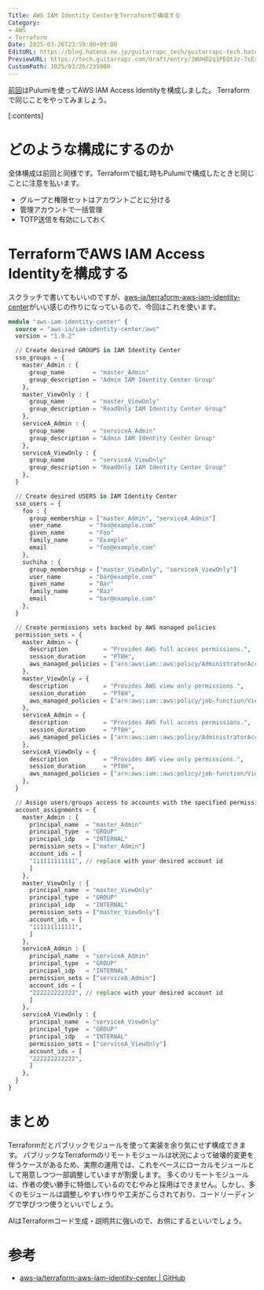 ```yaml
---
Title: AWS IAM Identity CenterをTerraformで構成する
Category:
- AWS
- Terraform
Date: 2025-03-26T23:59:00+09:00
EditURL: https://blog.hatena.ne.jp/guitarrapc_tech/guitarrapc-tech.hatenablog.com/atom/entry/6802418398344771635
PreviewURL: https://tech.guitarrapc.com/draft/entry/3WUHD2q1PEQtJz-7sEx2MLCnj2E
CustomPath: 2025/03/26/235900
---
```


[前回](https://tech.guitarrapc.com/entry/2025/03/25/235900)はPulumiを使ってAWS IAM Access Identityを構成しました。
Terraformで同じことをやってみましょう。

[:contents]

# どのような構成にするのか

全体構成は前回と同様です。Terraformで組む時もPulumiで構成したときと同じことに注意を払います。

* グループと権限セットはアカウントごとに分ける
* 管理アカウントで一括管理
* TOTP送信を有効にしておく

# TerraformでAWS IAM Access Identityを構成する

スクラッチで書いてもいいのですが、[aws-ia/terraform-aws-iam-identity-center](https://github.com/aws-ia/terraform-aws-iam-identity-center)がいい感じの作りになっているので、今回はこれを使います。

```terraform
module "aws-iam-identity-center" {
  source = "aws-ia/iam-identity-center/aws"
  version = "1.0.2"

  // Create desired GROUPS in IAM Identity Center
  sso_groups = {
    master_Admin : {
      group_name        = "master_Admin"
      group_description = "Admin IAM Identity Center Group"
    },
    master_ViewOnly : {
      group_name        = "master_ViewOnly"
      group_description = "ReadOnly IAM Identity Center Group"
    },
    serviceA_Admin : {
      group_name        = "serviceA_Admin"
      group_description = "Admin IAM Identity Center Group"
    },
    serviceA_ViewOnly : {
      group_name        = "serviceA_ViewOnly"
      group_description = "ReadOnly IAM Identity Center Group"
    },
  }

  // Create desired USERS in IAM Identity Center
  sso_users = {
    foo : {
      group_membership = ["master_Admin", "serviceA_Admin"]
      user_name        = "foo@example.com"
      given_name       = "Foo"
      family_name      = "Example"
      email            = "foo@example.com"
    },
    suchiha : {
      group_membership = ["master_ViewOnly", "serviceA_ViewOnly"]
      user_name        = "bar@example.com"
      given_name       = "Bar"
      family_name      = "Baz"
      email            = "bar@example.com"
    },
  }

  // Create permissions sets backed by AWS managed policies
  permission_sets = {
    master_Admin = {
      description          = "Provides AWS full access permissions.",
      session_duration     = "PT8H",
      aws_managed_policies = ["arn:aws:iam::aws:policy/AdministratorAccess"]
    },
    master_ViewOnly = {
      description          = "Provides AWS view only permissions.",
      session_duration     = "PT8H",
      aws_managed_policies = ["arn:aws:iam::aws:policy/job-function/ViewOnlyAccess"]
    },
    serviceA_Admin = {
      description          = "Provides AWS full access permissions.",
      session_duration     = "PT8H",
      aws_managed_policies = ["arn:aws:iam::aws:policy/AdministratorAccess"]
    },
    serviceA_ViewOnly = {
      description          = "Provides AWS view only permissions.",
      session_duration     = "PT8H",
      aws_managed_policies = ["arn:aws:iam::aws:policy/job-function/ViewOnlyAccess"]
    },
  }

  // Assign users/groups access to accounts with the specified permissions
  account_assignments = {
    master_Admin : {
      principal_name  = "master_Admin"
      principal_type  = "GROUP"
      principal_idp   = "INTERNAL"
      permission_sets = ["mater_Admin"]
      account_ids = [
      "111111111111", // replace with your desired account id
      ]
    },
    master_ViewOnly : {
      principal_name  = "master_ViewOnly"
      principal_type  = "GROUP"
      principal_idp   = "INTERNAL"
      permission_sets = ["master_ViewOnly"]
      account_ids = [
      "111111111111",
      ]
    },
    serviceA_Admin : {
      principal_name  = "serviceA_Admin"
      principal_type  = "GROUP"
      principal_idp   = "INTERNAL"
      permission_sets = ["serviceA_Admin"]
      account_ids = [
      "222222222222", // replace with your desired account id
      ]
    },
    serviceA_ViewOnly : {
      principal_name  = "serviceA_ViewOnly"
      principal_type  = "GROUP"
      principal_idp   = "INTERNAL"
      permission_sets = ["serviceA_ViewOnly"]
      account_ids = [
      "222222222222",
      ]
    },
  }
}
```

# まとめ

Terraformだとパブリックモジュールを使って実装を余り気にせず構成できます。
パブリックなTerraformのリモートモジュールは状況によって破壊的変更を伴うケースがあるため、実際の運用では、これをベースにローカルモジュールとして用意しつつ一部調整していますが割愛します。
多くのリモートモジュールは、作者の使い勝手に特価しているのでむやみと採用はできません。しかし、多くのモジュールは調整しやすい作りや工夫がこらされており、コードリーディングで学びつつ使うといいでしょう。

AIはTerraformコード生成・説明共に強いので、お供にするといいでしょう。

# 参考

* [aws-ia/terraform-aws-iam-identity-center | GitHub](https://github.com/aws-ia/terraform-aws-iam-identity-center)
